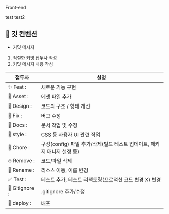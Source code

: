 Front-end

test
test2

## 🤙 깃 컨벤션

- 커밋 메시지

1. 적절한 커밋 접두사 작성
2. 커밋 메시지 내용 작성

| 접두사         | 설명                                                                     |
| -------------- | ------------------------------------------------------------------------ |
| ✨ Feat :      | 새로운 기능 구현                                                         |
| 🍱 Asset :     | 에셋 파일 추가                                                           |
| 🎨 Design :    | 코드의 구조 / 형태 개선                                                  |
| 🐛 Fix :       | 버그 수정                                                                |
| 📝 Docs :      | 문서 작업 및 수정                                                        |
| 💄 style :     | CSS 등 사용자 UI 관련 작업                                               |
| 🔧 Chore :     | 구성(config) 파일 추가/삭제(빌드 테스트 업데이트, 패키지 매니저 설정 등) |
| 🔥 Remove :    | 코드/파일 삭제                                                           |
| 🚚 Rename :    | 리소스 이동, 이름 변경                                                   |
| ✅ Test :      | 테스트 추가, 테스트 리팩토링(프로덕션 코드 변경 X) 변경                  |
| 🙈 Gitignore : | .gitignore 추가/수정                                                     |
| 🚀 deploy :    | 배포                                                                     |
